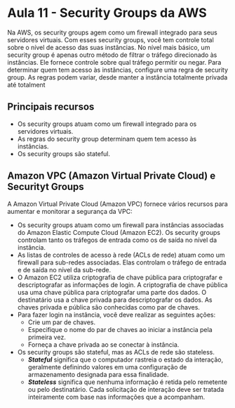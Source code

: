 # Aula 11 - Security Groups da AWS
Na AWS, os security groups agem como um firewall integrado para seus servidores virtuais. Com esses security groups, você tem controle total sobre o nível de acesso das suas instâncias.
No nível mais básico, um security group é apenas outro método de filtrar o tráfego direcionado às instâncias. Ele fornece controle sobre qual tráfego permitir ou negar. Para determinar quem tem acesso às instâncias, configure uma regra de security group. As regras podem variar, desde manter a instância totalmente privada até totalment 

## Principais recursos 
- Os security groups atuam como um firewall integrado para os servidores virtuais.
- As regras do security group determinam quem tem acesso às instâncias.
- Os security groups são stateful.


## Amazon VPC (Amazon Virtual Private Cloud) e Securityt Groups
A Amazon Virtual Private Cloud (Amazon VPC) fornece vários recursos para aumentar e monitorar a segurança da VPC:
- Os security groups atuam como um firewall para instâncias associadas do Amazon Elastic Compute Cloud (Amazon EC2). Os security groups controlam tanto os tráfegos de entrada como os de saída no nível da instância.
- As listas de controles de acesso à rede (ACLs de rede) atuam como um firewall para sub-redes associadas. Elas controlam o tráfego de entrada e de saída no nível da sub-rede.
- O Amazon EC2 utiliza criptografia de chave pública para criptografar e descriptografar as informações de login. A criptografia de chave pública usa uma chave pública para criptografar uma parte dos dados. O destinatário usa a chave privada para descriptografar os dados. As chaves privada e pública são conhecidas como par de chaves.
- Para fazer login na instância, você deve realizar as seguintes ações:
    - Crie um par de chaves.
    - Especifique o nome do par de chaves ao iniciar a instância pela primeira vez.
    - Forneça a chave privada ao se conectar à instância.
- Os security groups são stateful, mas as ACLs de rede são stateless.
    - ***Stateful*** significa que o computador rastreia o estado da interação, geralmente definindo valores em uma configuração de armazenamento designada para essa finalidade.
    - ***Stateless*** significa que nenhuma informação é retida pelo remetente ou pelo destinatário. Cada solicitação de interação deve ser tratada inteiramente com base nas informações que a acompanham.
